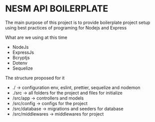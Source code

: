 # NESM API BOILERPLATE
<p> The main purpose of this project is to provide boilerplate project setup using best practices of programing for Nodejs and Express </p>

</p> What are we using at this time </p>

<ul>

  <li> NodeJs </li>

  <li> ExpressJs </li>

  <li> Bcryptjs </li>

  <li> Dotenv </li>

  <li> Sequelize </li>

</ul>

<p> The structure proposed for it </p>

<ul>

  <li> ./ -> configuration env, eslint, prettier, sequelize and nodemon </li>

  <li> ./src -> all folders for the project and files for initialize </li>

  <li> /src/app -> controllers and models </li>

  <li> /src/config -> configs for the project </li>

  <li> /src/database -> migrations and seeders for database </li>

  <li> /src/middlewares -> middlewares for project </li>


</ul>
